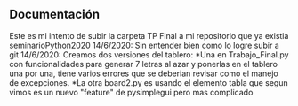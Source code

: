 Documentación
-------------------------------
Este es mi intento de subir la carpeta TP Final a mi repositorio que ya existia seminarioPython2020
14/6/2020: Sin entender bien como lo logre subir a git
14/6/2020: Creamos dos versiones del tablero:
    *Una en Trabajo_Final.py con funcionalidades para generar 7 letras al azar y ponerlas en el tablero una por una, tiene          varios errores que se deberian revisar como el manejo de excepciones.
    *La otra board2.py es usando el elemento tabla que segun vimos es un nuevo "feature" de pysimplegui pero mas complicado
